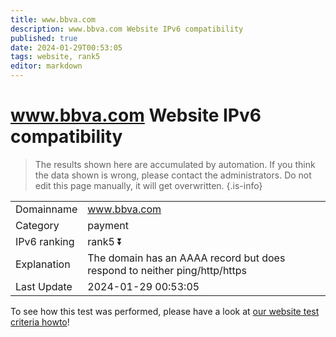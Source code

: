 ```yaml
---
title: www.bbva.com
description: www.bbva.com Website IPv6 compatibility
published: true
date: 2024-01-29T00:53:05
tags: website, rank5
editor: markdown
---
```


# www.bbva.com Website IPv6 compatibility

> The results shown here are accumulated by automation. If you think the data shown is wrong, please contact the administrators. 
> Do not edit this page manually, it will get overwritten.
{.is-info}


|   |   |
| - | - |
| Domainname | www.bbva.com
| Category | payment |
| IPv6 ranking | rank5 :arrow_double_down: |
| Explanation | The domain has an AAAA record but does respond to neither ping/http/https |
| Last Update | 2024-01-29 00:53:05 |

To see how this test was performed, please have a look at [our website test criteria howto](/howto/testcriteria/website)!


